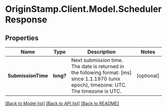 # OriginStamp.Client.Model.SchedulerResponse
## Properties

Name | Type | Description | Notes
------------ | ------------- | ------------- | -------------
**SubmissionTime** | **long?** | Next submission time. The date is returned in the following format: [ms] since 1.1.1970 (unix epoch), timezone: UTC. The timezone is UTC. | [optional] 

[[Back to Model list]](../README.md#documentation-for-models) [[Back to API list]](../README.md#documentation-for-api-endpoints) [[Back to README]](../README.md)

